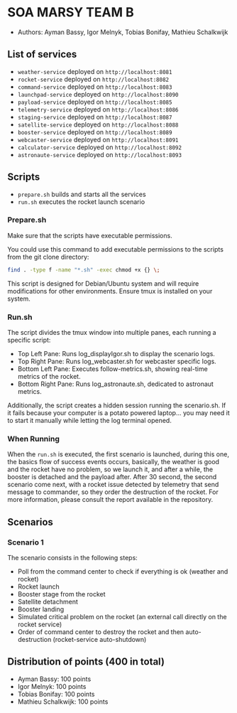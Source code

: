 # SOA MARSY TEAM B

* Authors: Ayman Bassy, Igor Melnyk, Tobias Bonifay, Mathieu Schalkwijk

## List of services

* `weather-service` deployed on `http://localhost:8081`
* `rocket-service` deployed on `http://localhost:8082`
* `command-service` deployed on `http://localhost:8083`
* `launchpad-service` deployed on `http://localhost:8090`
* `payload-service` deployed on `http://localhost:8085`
* `telemetry-service` deployed on `http://localhost:8086`
* `staging-service` deployed on `http://localhost:8087`
* `satellite-service` deployed on `http://localhost:8088`
* `booster-service` deployed on `http://localhost:8089`
* `webcaster-service` deployed on `http://localhost:8091`
* `calculator-service` deployed on `http://localhost:8092`
* `astronaute-service` deployed on `http://localhost:8093`

## Scripts

* `prepare.sh` builds and starts all the services
* `run.sh` executes the rocket launch scenario

### Prepare.sh 
Make sure that the scripts have executable permissions.

You could use this command to add executable permissions to the scripts from the git clone directory:
```bash
find . -type f -name "*.sh" -exec chmod +x {} \;
```
This script is designed for Debian/Ubuntu system and will require modifications for other environments.
Ensure tmux is installed on your system. 

### Run.sh
The script divides the tmux window into multiple panes, each running a specific script:
* Top Left Pane: Runs log_displayIgor.sh to display the scenario logs.
* Top Right Pane: Runs log_webcaster.sh for webcaster specific logs.
* Bottom Left Pane: Executes follow-metrics.sh, showing real-time metrics of the rocket.
* Bottom Right Pane: Runs log_astronaute.sh, dedicated to astronaut metrics.
  
Additionally, the script creates a hidden session running the scenario.sh.
If it fails because your computer is a potato powered laptop... you may need it to start it manually while letting the log terminal opened.

### When Running
When the `run.sh` is executed, the first scenario is launched, during this one, the basics flow of success
events occurs, basically, the weather is good and the rocket have no problem, so we launch it, and 
after a while, the booster is detached and the payload after. After 30 second, the second 
scenario come next, with a rocket issue detected by telemetry that send message to commander,
so they order the destruction of the rocket. For more information, please consult the report available in the repository.

## Scenarios

### Scenario 1
The scenario consists in the following steps:
* Poll from the command center to check if everything is ok (weather and rocket)
* Rocket launch
* Booster stage from the rocket
* Satellite detachment
* Booster landing
* Simulated critical problem on the rocket (an external call directly on the rocket service)
* Order of command center to destroy the rocket and then auto-destruction (rocket-service auto-shutdown)

## Distribution of points (400 in total)
* Ayman Bassy: 100 points  
* Igor Melnyk: 100 points  
* Tobias Bonifay: 100 points  
* Mathieu Schalkwijk: 100 points
